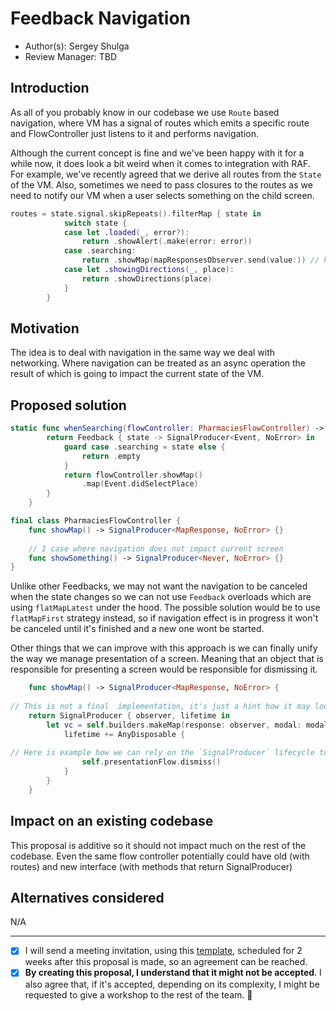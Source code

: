 # Feedback Navigation

* Author(s): Sergey Shulga
* Review Manager: TBD

## Introduction

As all of you probably know in our codebase we use `Route` based navigation, where VM has a signal of routes which emits a specific route and FlowController just listens to it and performs navigation.

Although the current concept is fine and we've been happy with it for a while now, it does look a bit weird when it comes to integration with RAF.
For example, we've recently agreed that we derive all routes from the `State`  of the VM. Also, sometimes we need to pass closures to the routes as we need to notify our VM when a user selects something on the child screen.

```swift
routes = state.signal.skipRepeats().filterMap { state in
            switch state {
            case let .loaded(_, error?):
                return .showAlert(.make(error: error))
            case .searching:
                return .showMap(mapResponsesObserver.send(value:)) // here we are passing a closure which will push value into our VM
            case let .showingDirections(_, place):
                return .showDirections(place)
            }
        }
```

## Motivation

The idea is to deal with navigation in the same way we deal with networking. Where navigation can be treated as an async operation the result of which is going to impact the current state of the VM.

## Proposed solution

```swift    
static func whenSearching(flowController: PharmaciesFlowController) -> Feedback<State, Event> {
        return Feedback { state -> SignalProducer<Event, NoError> in
            guard case .searching = state else {
                return .empty
            }
            return flowController.showMap()
                .map(Event.didSelectPlace)
        }
    }

final class PharmaciesFlowController {
    func showMap() -> SignalProducer<MapResponse, NoError> {}
    
    // I case where navigation does not impact current screen
    func showSomething() -> SignalProducer<Never, NoError> {}
}
```

Unlike other Feedbacks, we may not want the navigation to be canceled when the state changes so we can not use `Feedback` overloads which are using `flatMapLatest` under the hood. The possible solution would be to use `flatMapFirst` strategy instead, so if navigation effect is in progress it won't be canceled until it's finished and a new one wont be started.

Other things that we can improve with this approach is we can finally unify the way we manage presentation of a screen. Meaning that an object that is responsible for presenting a screen would be responsible for dismissing it.

```swift
    func showMap() -> SignalProducer<MapResponse, NoError> {
    
// This is not a final  implementation, it's just a hint how it may look conceptualy.
	return SignalProducer { observer, lifetime in
		let vc = self.builders.makeMap(response: observer, modal: modal, presenting: self.presentationFlow)
            lifetime += AnyDisposable {
            
// Here is example how we can rely on the `SignalProducer` lifecycle to dismiss the screen
                self.presentationFlow.dismiss()
            }
        }
    }
```

## Impact on an existing codebase

This proposal is additive so it should not impact much on the rest of the codebase. Even the same flow controller potentially could have old (with routes) and new interface (with methods that return SignalProducer)

## Alternatives considered

N/A

---
* [x] I will send a meeting invitation, using this [template](Template_Proposal_Meeting_Invitation.MD), scheduled for 2 weeks after this proposal is made, so an agreement can be reached.
* [x] **By creating this proposal, I understand that it might not be accepted**. I also agree that, if it's accepted,
depending on its complexity, I might be requested to give a workshop to the rest of the team. 🚀
